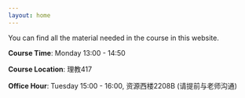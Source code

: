 ```yaml
---
layout: home
---
```

You can find all the material needed in the course in this website.

**Course Time**: Monday 13:00 - 14:50

**Course Location**: 理教417   

**Office Hour**: Tuesday 15:00 - 16:00, 资源西楼2208B (请提前与老师沟通)
